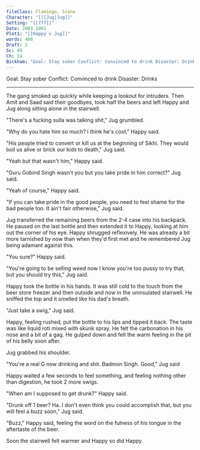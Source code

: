```yaml
---
fileClass: Flamingo, Scene
Character: "[[[Jug|Jug]]"
Setting: "[[777]]"
Date: 2003.1001
Plot1: "[[Happy v Jug]]"
words: 408
Draft: 2
Sc: 49
Ch: 14
Bickham: "Goal: Stay sober Conflict: Convinced to drink Disaster: Drinks"
---
```



Goal: Stay sober 
Conflict: Convinced to drink 
Disaster: Drinks

---

The gang smoked up quickly while keeping a lookout for intruders. Then Amit and Saad said their goodbyes, took half the beers and left Happy and Jug along sitting alone in the stairwell.

"There's a fucking sulla was talking shit," Jug grumbled.

"Why do you hate him so much? I think he's cool," Happy said.

"His people tried to convert or kill us at the beginning of Sikhi. They would boil us alive or brick our kids to death," Jug said.

"Yeah but that wasn't him," Happy said.

"Guru Gobind Singh wasn't you but you take pride in him correct?" Jug said.

"Yeah of course," Happy said.

"If you can take pride in the good people, you need to feel shame for the bad people too. It ain't fair otherwise," Jug said.

Jug transferred the remaining beers from the 2-4 case into his backpack. He paused on the last bottle and then extended it to Happy, looking at him out the corner of his eye. Happy shrugged reflexively. He was already a bit more tarnished by now than when they'd first met and he remembered Jug being adamant against this.
	
"You sure?" Happy said.

"You're going to be selling weed now I know you're too pussy to try that, but you should try this," Jug said.

Happy took the bottle in his hands. It was still cold to the touch from the beer store freezer and then outside and now in the uninsulated stairwell. He sniffed the top and it smelled like his dad's breath.

"Just take a swig," Jug said.

Happy, feeling rushed, put the bottle to his lips and tipped it back. The taste was like liquid roti mixed with skunk spray. He felt the carbonation in his nose and a bit of a gag. He gulped down and felt the warm feeling in the pit of his belly soon after. 

Jug grabbed his shoulder.

"You're a real G now drinking and shit. Badmon Singh. Good," Jug said

Happy waited a few seconds to feel something, and feeling nothing other than digestion, he took 2 more swigs.

"When am I supposed to get drunk?" Happy said.

"Drunk off 1 beer? Ha. I don't even think you could accomplish that, but you will feel a buzz soon," Jug said.

"Buzz," Happy said, feeling the word on the fulness of his tongue in the aftertaste of the beer.

Soon the stairwell felt warmer and Happy so did Happy.